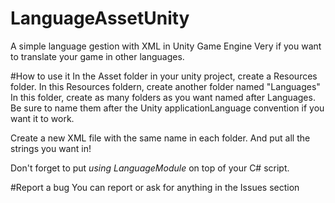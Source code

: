 # LanguageAssetUnity
A simple language gestion with XML in Unity Game Engine
Very if you want to translate your game in other languages.

#How to use it
In the Asset folder in your unity project, create a Resources folder.
In this Resources foldern, create another folder named "Languages"
In this folder, create as many folders as you want named after Languages.
Be sure to name them after the Unity applicationLanguage convention if you want it to work.

Create a new XML file with the same name in each folder.
And put all the strings you want in!

Don't forget to put *using LanguageModule* on top of your C# script.

#Report a bug
You can report or ask for anything in the Issues section
